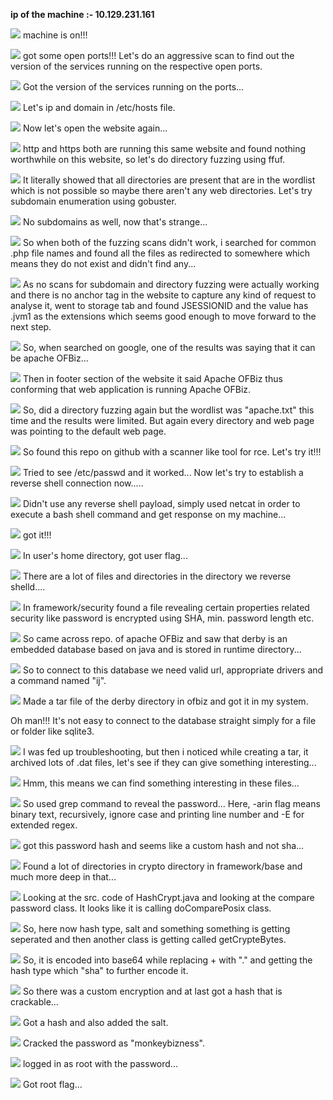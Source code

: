 **ip of the machine :- 10.129.231.161**

![](attachment/1e156b1c4c30f8f90ec2349a598d4e2d.png)
machine is on!!!

![](attachment/0235e59fc3095f5f2b71d9a832c8dcf7.png)
got some open ports!!! Let's do an aggressive scan to find out the version of the services running on the respective open ports.

![](attachment/4e39f9efd55dcb73b24ff3984f8d2093.png)
Got the version of the services running on the ports...

![](attachment/f38d79169a9b1b5e149090750ae66c05.png)
Let's ip and domain in /etc/hosts file.

![](attachment/a98774f9233e3104eaf65f070177cecc.png)
Now let's open the website again...

![](attachment/728761962730ce019603bc40b0068eff.png)
http and https both are running this same website and found nothing worthwhile on this website, so let's do directory fuzzing using ffuf.

![](attachment/f104da25293c8178c6b2092ee4745cd4.png)
It literally showed that all directories are present that are in the wordlist which is not possible so maybe there aren't any web directories. Let's try subdomain enumeration using gobuster.

![](attachment/443956789d0f357a0538b21688eba1a0.png)
No subdomains as well, now that's strange...

![](attachment/53a004b627b9d8846dd265f546839cc1.png)
So when both of the fuzzing scans didn't work, i searched for common .php file names and found all the files as redirected to somewhere which means they do not exist and didn't find any...

![](attachment/e0be83cb9aa7f646cff19a64356756d1.png)
As no scans for subdomain and directory fuzzing were actually working and there is no anchor tag in the website to capture any kind of request to analyse it, went to storage tab and found JSESSIONID and the value has .jvm1 as the extensions which seems good enough to move forward to the next step.

![](attachment/ab0b19d527d5ac84d281787f5de81492.png)
So, when searched on google, one of the results was saying that it can be apache OFBiz...

![](attachment/948cc412ea3816e4082dfc6fd630e497.png)
Then in footer section of the website it said Apache OFBiz thus conforming that web application is running Apache OFBiz.

![](attachment/1da277b9b75556dea83bb289e3a16841.png)
So, did a directory fuzzing again but the wordlist was "apache.txt" this time and the results were limited. But again every directory and web page was pointing to the default web page.

![](attachment/aef928164d8f0ac36077eab45f79faa5.png)
So found this repo on github with a scanner like tool for rce. Let's try it!!!

![](attachment/f26faba42221362166b880ae0dab8169.png)
Tried to see /etc/passwd and it worked... Now let's try to establish a reverse shell connection now.....

![](attachment/5b0aa1e926bace3c835d5350fb1e7e57.png)
Didn't use any reverse shell payload, simply used netcat in order to execute a bash shell command and get response on my machine...

![](attachment/d5b51580713784d9b79e65a8ea2e4e58.png)
got it!!!

![](attachment/cec208522745b82e0d91adef813f2427.png)
In user's home directory, got user flag...

![](attachment/8e6fb5ea91abd42ffd209e674a5d4aa2.png)
There are a lot of files and directories in the directory we reverse shelld....

![](attachment/530de2b53f89d233f8f9abcc844c196e.png)
In framework/security found a file revealing certain properties related security like password is encrypted using SHA, min. password length etc.

![](attachment/57335a0d5b62748123e6539ec7672d86.png)
So came across repo. of apache OFBiz and saw that derby is an embedded database based on java and is stored in runtime directory...

![](attachment/200f92d4e63ddcf574369b5a6e28de3e.png)
So to connect to this database we need valid url, appropriate drivers and a command named "ij".

![](attachment/14b42c59c88086accd5afbc10503a056.png)
Made a tar file of the derby directory in ofbiz and got it in my system.

Oh man!!! It's not easy to connect to the database straight simply for a file or folder like sqlite3.

![](attachment/b0d2ca8c839fd0d458aaf79517d164ca.png)
I was fed up troubleshooting, but then i noticed while creating a tar, it archived lots of .dat files, let's see if they can give something interesting...

![](attachment/b600bb1d0a423494de2b856f0f3158f7.png)
Hmm, this means we can find something interesting in these files...

![](attachment/a10da724c42f74dc522ec888af67917b.png)
So used grep command to reveal the password... Here, -arin flag means binary text, recursively, ignore case and printing line number and -E for extended regex.

![](attachment/cb5d38b5bbb8d63b8191263ba3c77770.png)
got this password hash and seems like a custom hash and not sha...

![](attachment/e5801a6a78739f6f9dd9d9dfc28cd4e5.png)
Found a lot of directories in crypto directory in framework/base and much more deep in that...

![](attachment/007ccbbad8173e88bb711de7e2dca6b2.png)
Looking at the src. code of HashCrypt.java and looking at the compare password class. It looks like it is calling doComparePosix class.

![](attachment/4306dde81f7ab94ec87ed2540f4d49a1.png)
So, here now hash type, salt and something something is getting seperated and then another class is getting called getCrypteBytes.

![](attachment/afd5e3243ab1b83c29989493b0ff514e.png)
So, it is encoded into base64 while replacing + with "." and getting the hash type which "sha" to further encode it.

![](attachment/84b7aaeba26b98f434f313b2480c2122.png)
So there was a custom encryption and at last got a hash that is crackable...

![](attachment/69ea11081a5940e0002209721389c72f.png)
Got a hash and also added the salt.

![](attachment/d5ce07bb541e5120ac960a4006fa2d2d.png)
Cracked the password as "monkeybizness".

![](attachment/eac1b8bf69ca33e146ad48ede16e9c82.png)
logged in as root with the password...

![](attachment/ef540eccea322a91321cdea4ab4437be.png)
Got root flag...